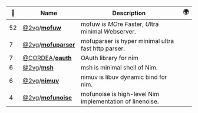 |:star2: | Name | Description | 🌍|
|---|---|---|---|
|52|[@2vg](https://github.com/2vg)/[**mofuw**](https://github.com/2vg/mofuw)|mofuw is *MO*re *F*aster, *U*ltra minimal *W*ebserver.||
|7|[@2vg](https://github.com/2vg)/[**mofuparser**](https://github.com/2vg/mofuparser)|mofuparser is hyper minimal ultra fast http parser.||
|7|[@CORDEA](https://github.com/CORDEA)/[**oauth**](https://github.com/CORDEA/oauth)|OAuth library for nim||
|6|[@2vg](https://github.com/2vg)/[**msh**](https://github.com/2vg/msh)|msh is minimal shell of Nim.||
|6|[@2vg](https://github.com/2vg)/[**nimuv**](https://github.com/2vg/nimuv)|nimuv is libuv dynamic bind for nim.||
|4|[@2vg](https://github.com/2vg)/[**mofunoise**](https://github.com/2vg/mofunoise)|mofunoise is high-level Nim implementation of linenoise.||

